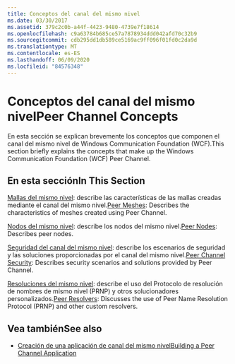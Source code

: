 ```yaml
---
title: Conceptos del canal del mismo nivel
ms.date: 03/30/2017
ms.assetid: 379c2c0b-a44f-4423-9480-4739e7f18614
ms.openlocfilehash: c9a63784b685ce57a7878934ddd042afd70c32b9
ms.sourcegitcommit: cdb295dd1db589ce5169ac9ff096f01fd0c2da9d
ms.translationtype: MT
ms.contentlocale: es-ES
ms.lasthandoff: 06/09/2020
ms.locfileid: "84576348"
---
```

# <a name="peer-channel-concepts"></a><span data-ttu-id="e0e6f-102">Conceptos del canal del mismo nivel</span><span class="sxs-lookup"><span data-stu-id="e0e6f-102">Peer Channel Concepts</span></span>
<span data-ttu-id="e0e6f-103">En esta sección se explican brevemente los conceptos que componen el canal del mismo nivel de Windows Communication Foundation (WCF).</span><span class="sxs-lookup"><span data-stu-id="e0e6f-103">This section briefly explains the concepts that make up the Windows Communication Foundation (WCF) Peer Channel.</span></span>  
  
## <a name="in-this-section"></a><span data-ttu-id="e0e6f-104">En esta sección</span><span class="sxs-lookup"><span data-stu-id="e0e6f-104">In This Section</span></span>  
 <span data-ttu-id="e0e6f-105">[Mallas del mismo nivel](peer-meshes.md): describe las características de las mallas creadas mediante el canal del mismo nivel.</span><span class="sxs-lookup"><span data-stu-id="e0e6f-105">[Peer Meshes](peer-meshes.md):  Describes the characteristics of meshes created using Peer Channel.</span></span>  
  
 <span data-ttu-id="e0e6f-106">[Nodos del mismo nivel](peer-nodes.md): describe los nodos del mismo nivel.</span><span class="sxs-lookup"><span data-stu-id="e0e6f-106">[Peer Nodes](peer-nodes.md):  Describes peer nodes.</span></span>  
  
 <span data-ttu-id="e0e6f-107">[Seguridad del canal del mismo nivel](peer-channel-security.md): describe los escenarios de seguridad y las soluciones proporcionadas por el canal del mismo nivel.</span><span class="sxs-lookup"><span data-stu-id="e0e6f-107">[Peer Channel Security](peer-channel-security.md):  Describes security scenarios and solutions provided by Peer Channel.</span></span>  
  
 <span data-ttu-id="e0e6f-108">[Resoluciones del mismo nivel](peer-resolvers.md): describe el uso del Protocolo de resolución de nombres de mismo nivel (PRNP) y otros solucionadores personalizados.</span><span class="sxs-lookup"><span data-stu-id="e0e6f-108">[Peer Resolvers](peer-resolvers.md):  Discusses the use of Peer Name Resolution Protocol (PRNP) and other custom resolvers.</span></span>  
  
## <a name="see-also"></a><span data-ttu-id="e0e6f-109">Vea también</span><span class="sxs-lookup"><span data-stu-id="e0e6f-109">See also</span></span>

- [<span data-ttu-id="e0e6f-110">Creación de una aplicación de canal del mismo nivel</span><span class="sxs-lookup"><span data-stu-id="e0e6f-110">Building a Peer Channel Application</span></span>](building-a-peer-channel-application.md)

